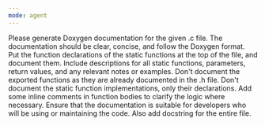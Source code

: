 ```yaml
---
mode: agent
---
```

Please generate Doxygen documentation for the given .c file.
The documentation should be clear, concise, and follow the Doxygen format.
Put the function declarations of the static functions at the top of the file, and document them.
Include descriptions for all static functions, parameters, return values, and any relevant notes or examples.
Don't document the exported functions as they are already documented in the .h file.
Don't document the static function implementations, only their declarations.
Add some inline comments in function bodies to clarify the logic where necessary.
Ensure that the documentation is suitable for developers who will be using or maintaining the code.
Also add docstring for the entire file.